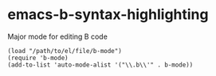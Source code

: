 # emacs-b-syntax-highlighting
Major mode for editing B code

```
(load "/path/to/el/file/b-mode")
(require 'b-mode)
(add-to-list 'auto-mode-alist '("\\.b\\'" . b-mode))
```
